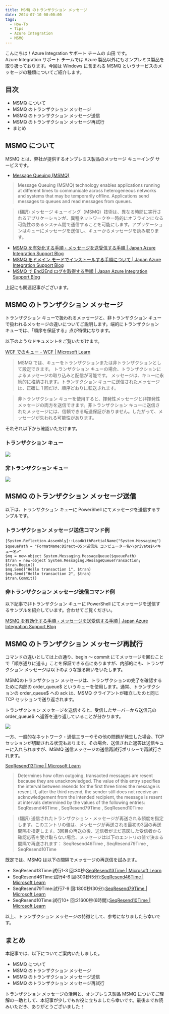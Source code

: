 ```yaml
---
title: MSMQ のトランザクション メッセージ
date: 2024-07-10 00:00:00
tags:
  - How-To
  - Tips
  - Azure Integration
  - MSMQ 
---
```


こんにちは！Azure Integration サポート チームの 山田 です。  
Azure Integration サポート チームでは Azure 製品以外にもオンプレミス製品を取り扱っております。今回は Windows に含まれる MSMQ というサービスのメッセージの種類についてご紹介します。

<!-- more -->

## 目次
- MSMQ について
- MSMQ のトランザクション メッセージ
- MSMQ のトランザクション メッセージ送信
- MSMQ のトランザクション メッセージ再試行
- まとめ

## MSMQ について

MSMQ とは、弊社が提供するオンプレミス製品のメッセージ キューイング サービスです。
- [Message Queuing (MSMQ)](https://docs.microsoft.com/en-us/previous-versions/windows/desktop/legacy/ms711472(v=vs.85))

> Message Queuing (MSMQ) technology enables applications running at different times to communicate across heterogeneous networks and systems that may be temporarily offline. Applications send messages to queues and read messages from queues. 

> (翻訳) メッセージ キューイング（MSMQ）技術は、異なる時間に実行されるアプリケーションが、異種ネットワークや一時的にオフラインになる可能性のあるシステム間で通信することを可能にします。アプリケーションはキューにメッセージを送信し、キューからメッセージを読み取ります。

- [MSMQ を有効化する手順・メッセージを送受信する手順 | Japan Azure Integration Support Blog](https://jpazinteg.github.io/blog/MSMQ/MsmqCheckInstall/)
- [MSMQ をドメイン モードでインストールする手順について | Japan Azure Integration Support Blog](https://jpazinteg.github.io/blog/MSMQ/MsmqCleanInstall/) 
- [MSMQ で End2End ログを取得する手順 | Japan Azure Integration Support Blog](https://jpazinteg.github.io/blog/MSMQ/MsmqEnd2Endlog/)

上記にも関連記事がございます。


## MSMQ のトランザクション メッセージ

トランザクション キューで扱われるメッセージと、非トランザクション キューで扱われるメッセージの違いについてご説明します。端的にトランザクション キューでは、「順序を保証する」点が特徴になります。

以下のようなドキュメントをご覧いただけます。

[WCF でのキュー - WCF | Microsoft Learn](https://learn.microsoft.com/ja-jp/dotnet/framework/wcf/feature-details/queuing-in-wcf#msmq)

> MSMQ では、キューをトランザクションまたは非トランザクションとして設定できます。
トランザクション キューの場合、トランザクションによるメッセージの取り込みと配信が可能です。
> メッセージは、キューに永続的に格納されます。トランザクション キューに送信されたメッセージは、正確に 1 回だけ、順序どおりに転送されます。 

> 非トランザクション キューを使用すると、揮発性メッセージと非揮発性メッセージの両方を送信できます。非トランザクション キューに送信されたメッセージには、信頼できる転送保証がありません。したがって、メッセージが失われる可能性があります。

それぞれ以下から確認いただけます。

### トランザクション キュー
![](./MsmqTransaction/MsmqTransaction-1.png)

### 非トランザクション キュー
![](./MsmqTransaction/MsmqTransaction-2.png)


## MSMQ のトランザクション メッセージ送信

以下は、トランザクション キューに PowerShell にてメッセージを送信するサンプルです。

### トランザクション メッセージ送信コマンド例

```
[System.Reflection.Assembly]::LoadWithPartialName("System.Messaging")
$queuePath = "FormatName:Direct=OS:<送信先 コンピューター名>\private$\<キュー名>"
$mq = new-object System.Messaging.MessageQueue($queuePath)
$tran = new-object System.Messaging.MessageQueueTransaction;
$tran.Begin()
$mq.Send("Hello transaction 1", $tran)
$mq.Send("Hello transaction 2", $tran)
$tran.Commit()
```

### 非トランザクション メッセージ送信コマンド例

以下記事で非トランザクション キューに PowerShell にてメッセージを送信するサンプルを紹介しています。合わせてご覧ください。

[MSMQ を有効化する手順・メッセージを送受信する手順 | Japan Azure Integration Support Blog](https://jpazinteg.github.io/blog/MSMQ/MsmqCheckInstall/)


## MSMQ のトランザクション メッセージ再試行

コマンドの違いとしては上の通り、begin ～ commit にてメッセージを囲むことで「順序通りに送る」ことを保証できる点にありますが、内部的にも、トランザクション メッセージは以下のような振る舞いをいたします。

MSMQのトランザクション メッセージは、トランザクションの完了を確認するために内部の order_queue$ というキューを使用します。通常、トランザクションの order_queue$ への ack は、MSMQ クライアントが確立したのと同じ TCP セッションで送り返されます。

トランザクション メッセージを送信すると、受信したサーバーから送信元の order_queue$ へ返答を送り返していることが分かります。

![](./MsmqTransaction/MsmqTransaction-3.png)

一方、一般的なネットワーク・通信エラーやその他の問題が発生した場合、TCP セッションが切断される状況もあります。その場合、送信された返答は送信キューに入れられますが、MSMQ 送信メッセージの送信再試行ポリシーで再試行されます。

[SeqResend13Time | Microsoft Learn](https://learn.microsoft.com/ja-jp/previous-versions/windows/it-pro/windows-2000-server/cc957504(v=technet.10)?redirectedfrom=MSDN)

> Determines how often outgoing, transacted messages are resent because they are unacknowledged.
The value of this entry specifies the interval between resends for the first three times the message is resent. If, after the third resend, the sender still does not receive an acknowledgement from the intended recipient, the message is resent at intervals determined by the values of the following entries: SeqResend46Time , SeqResend79Time , SeqResend10Time

>(翻訳) 送信されたトランザクション・メッセージが再送される頻度を指定します。このエントリの値は、メッセージが再送される最初の3回の再送間隔を指定します。3回目の再送の後、送信者がまだ意図した受信者から確認応答を受け取らない場合、メッセージは以下のエントリの値で決まる間隔で再送されます： SeqResend46Time , SeqResend79Time , SeqResend10Time
 
既定では、MSMQ は以下の間隔でメッセージの再送信を試みます。

- SeqResend13Time:試行1-3 回:30秒:[SeqResend13Time | Microsoft Learn](https://learn.microsoft.com/en-us/previous-versions/windows/it-pro/windows-2000-server/cc957504(v=technet.10)?redirectedfrom=MSDN)
- SeqResend46Time:試行4-6 回:300秒(5分):[SeqResend46Time | Microsoft Learn](https://learn.microsoft.com/en-us/previous-versions/windows/it-pro/windows-2000-server/cc957505(v=technet.10)?redirectedfrom=MSDN)
- SeqResend79Time:試行7-9 回:1800秒(30分):[SeqResend79Time | Microsoft Learn](https://learn.microsoft.com/en-us/previous-versions/windows/it-pro/windows-2000-server/cc957506(v=technet.10)?redirectedfrom=MSDN)
- SeqResend10Time:試行10+ 回:21600秒(6時間):[SeqResend10Time | Microsoft Learn](https://learn.microsoft.com/en-us/previous-versions/windows/it-pro/windows-2000-server/cc957503(v=technet.10)?redirectedfrom=MSDN)

以上、トランザクション メッセージの特徴として、参考になりましたら幸いです。


## まとめ

本記事では、以下についてご案内いたしました。

- MSMQ について
- MSMQ のトランザクション メッセージ
- MSMQ のトランザクション メッセージ送信
- MSMQ のトランザクション メッセージ再試行


トランザクション メッセージの活用と、オンプレミス製品 MSMQ についてご理解の一助として、本記事が少しでもお役に立ちましたら幸いです。最後までお読みいただき、ありがとうございました！


